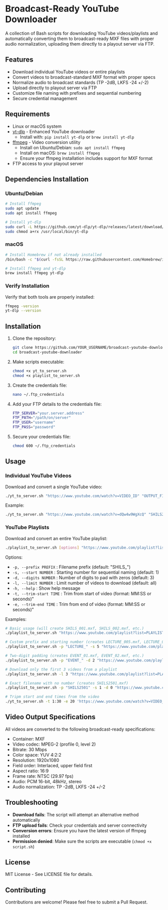 # Broadcast-Ready YouTube Downloader

A collection of Bash scripts for downloading YouTube videos/playlists and automatically converting them to broadcast-ready MXF files with proper audio normalization, uploading them directly to a playout server via FTP.

## Features

- Download individual YouTube videos or entire playlists
- Convert videos to broadcast-standard MXF format with proper specs
- Normalize audio to broadcast standards (TP -2dB, LKFS -24 +/-2)
- Upload directly to playout server via FTP
- Customize file naming with prefixes and sequential numbering
- Secure credential management

## Requirements

- Linux or macOS system
- [yt-dlp](https://github.com/yt-dlp/yt-dlp) - Enhanced YouTube downloader
  - Install with: `pip install yt-dlp` or `brew install yt-dlp`
- [ffmpeg](https://ffmpeg.org/) - Video conversion utility
  - Install on Ubuntu/Debian: `sudo apt install ffmpeg`
  - Install on macOS: `brew install ffmpeg`
  - Ensure your ffmpeg installation includes support for MXF format
- FTP access to your playout server

## Dependencies Installation

### Ubuntu/Debian
```bash
# Install ffmpeg
sudo apt update
sudo apt install ffmpeg

# Install yt-dlp
sudo curl -L https://github.com/yt-dlp/yt-dlp/releases/latest/download/yt-dlp -o /usr/local/bin/yt-dlp
sudo chmod a+rx /usr/local/bin/yt-dlp
```

### macOS
```bash
# Install Homebrew if not already installed
/bin/bash -c "$(curl -fsSL https://raw.githubusercontent.com/Homebrew/install/HEAD/install.sh)"

# Install ffmpeg and yt-dlp
brew install ffmpeg yt-dlp
```

### Verify Installation
Verify that both tools are properly installed:
```bash
ffmpeg -version
yt-dlp --version
```

## Installation

1. Clone the repository:
   ```bash
   git clone https://github.com/YOUR_USERNAME/broadcast-youtube-downloader.git
   cd broadcast-youtube-downloader
   ```

2. Make scripts executable:
   ```bash
   chmod +x yt_to_server.sh
   chmod +x playlist_to_server.sh
   ```

3. Create the credentials file:
   ```bash
   nano ~/.ftp_credentials
   ```

4. Add your FTP details to the credentials file:
   ```bash
   FTP_SERVER="your.server.address"
   FTP_PATH="/path/on/server"
   FTP_USER="username"
   FTP_PASS="password"
   ```

5. Secure your credentials file:
   ```bash
   chmod 600 ~/.ftp_credentials
   ```

## Usage

### Individual YouTube Videos

Download and convert a single YouTube video:

```bash
./yt_to_server.sh "https://www.youtube.com/watch?v=VIDEO_ID" "OUTPUT_FILENAME"
```

Example:
```bash
./yt_to_server.sh "https://www.youtube.com/watch?v=dQw4w9WgXcQ" "SHILS2501"
```

### YouTube Playlists

Download and convert an entire YouTube playlist:

```bash
./playlist_to_server.sh [options] "https://www.youtube.com/playlist?list=PLAYLIST_ID"
```

Options:
- `-p, --prefix PREFIX` : Filename prefix (default: "SHILS_")
- `-s, --start NUMBER` : Starting number for sequential naming (default: 1)
- `-d, --digits NUMBER` : Number of digits to pad with zeros (default: 3)
- `-l, --limit NUMBER` : Limit number of videos to download (default: all)
- `-h, --help` : Show help message
- `-t, --trim-start TIME` :  Trim from start of video (format: MM:SS or seconds)"
- `-e, --trim-end TIME`  :    Trim from end of video (format: MM:SS or seconds)"

Examples:
```bash
# Basic usage (will create SHILS_001.mxf, SHILS_002.mxf, etc.)
./playlist_to_server.sh "https://www.youtube.com/playlist?list=PLAYLIST_ID"

# Custom prefix and starting number (creates LECTURE_005.mxf, LECTURE_006.mxf, etc.)
./playlist_to_server.sh -p "LECTURE_" -s 5 "https://www.youtube.com/playlist?list=PLAYLIST_ID"

# Two-digit padding (creates EVENT_01.mxf, EVENT_02.mxf, etc.)
./playlist_to_server.sh -p "EVENT_" -d 2 "https://www.youtube.com/playlist?list=PLAYLIST_ID"

# Download only the first 3 videos from a playlist
./playlist_to_server.sh -l 3 "https://www.youtube.com/playlist?list=PLAYLIST_ID"

# Exact filename with no number (creates SHILS2501.mxf)
./playlist_to_server.sh -p "SHILS2501" -s 1 -d 0 "https://www.youtube.com/playlist?list=PLAYLIST_ID"

# Tripm start and end times from the video 
./yt_to_server.sh -t 1:30 -e 20 'https://www.youtube.com/watch?v=VIDEO_ID' 'SHILS2510'"
```

## Video Output Specifications

All videos are converted to the following broadcast-ready specifications:

- Container: MXF
- Video codec: MPEG-2 (profile 0, level 2)
- Bitrate: 30 Mbps
- Color space: YUV 4:2:2
- Resolution: 1920x1080
- Field order: Interlaced, upper field first
- Aspect ratio: 16:9
- Frame rate: NTSC (29.97 fps)
- Audio: PCM 16-bit, 48kHz, stereo
- Audio normalization: TP -2dB, LKFS -24 +/-2

## Troubleshooting

- **Download fails**: The script will attempt an alternative method automatically
- **FTP upload fails**: Check your credentials and server connectivity
- **Conversion errors**: Ensure you have the latest version of ffmpeg installed
- **Permission denied**: Make sure the scripts are executable (`chmod +x script.sh`)

## License

MIT License - See LICENSE file for details.

## Contributing

Contributions are welcome! Please feel free to submit a Pull Request.